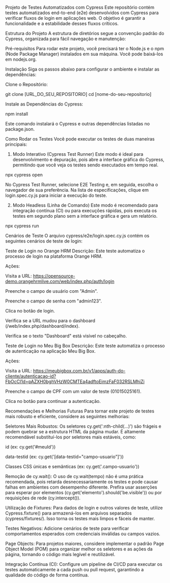 Projeto de Testes Automatizados com Cypress
Este repositório contém testes automatizados end-to-end (e2e) desenvolvidos com Cypress para verificar fluxos de login em aplicações web. O objetivo é garantir a funcionalidade e a estabilidade desses fluxos críticos.

Estrutura do Projeto
A estrutura de diretórios segue a convenção padrão do Cypress, organizada para fácil navegação e manutenção:


Pré-requisitos
Para rodar este projeto, você precisará ter o Node.js e o npm (Node Package Manager) instalados em sua máquina. Você pode baixá-los em nodejs.org.

Instalação
Siga os passos abaixo para configurar o ambiente e instalar as dependências:

Clone o Repositório:

git clone [URL_DO_SEU_REPOSITORIO]
cd [nome-do-seu-repositorio]

Instale as Dependências do Cypress:

npm install

Este comando instalará o Cypress e outras dependências listadas no package.json.

Como Rodar os Testes
Você pode executar os testes de duas maneiras principais:

1. Modo Interativo (Cypress Test Runner)
Este modo é ideal para desenvolvimento e depuração, pois abre a interface gráfica do Cypress, permitindo que você veja os testes sendo executados em tempo real.

npx cypress open

No Cypress Test Runner, selecione E2E Testing e, em seguida, escolha o navegador de sua preferência. Na lista de especificações, clique em login.spec.cy.js para iniciar a execução do teste.

2. Modo Headless (Linha de Comando)
Este modo é recomendado para integração contínua (CI) ou para execuções rápidas, pois executa os testes em segundo plano sem a interface gráfica e gera um relatório.

npx cypress run

Cenários de Teste
O arquivo cypress/e2e/login.spec.cy.js contém os seguintes cenários de teste de login:

Teste de Login no Orange HRM
Descrição: Este teste automatiza o processo de login na plataforma Orange HRM.

Ações:

Visita a URL: https://opensource-demo.orangehrmlive.com/web/index.php/auth/login

Preenche o campo de usuário com "Admin".

Preenche o campo de senha com "admin123".

Clica no botão de login.

Verifica se a URL mudou para o dashboard (/web/index.php/dashboard/index).

Verifica se o texto "Dashboard" está visível no cabeçalho.

Teste de Login no Meu Big Box
Descrição: Este teste automatiza o processo de autenticação na aplicação Meu Big Box.

Ações:

Visita a URL: https://meubigbox.com.br/v1/apps/auth-do-cliente/autenticacao-id?FbOcCl1d=pAZXH0bghVHzW0CMTEa4adftoEimzFaF032RSLMhiZi

Preenche o campo de CPF com um valor de teste (01015025161).

Clica no botão para continuar a autenticação.

Recomendações e Melhorias Futuras
Para tornar este projeto de testes mais robusto e eficiente, considere as seguintes melhorias:

Seletores Mais Robustos: Os seletores cy.get(':nth-child(...)') são frágeis e podem quebrar se a estrutura HTML da página mudar. É altamente recomendável substituí-los por seletores mais estáveis, como:

id (ex: cy.get('#meuId'))

data-testid (ex: cy.get('[data-testid="campo-usuario"]'))

Classes CSS únicas e semânticas (ex: cy.get('.campo-usuario'))

Remoção de cy.wait(): O uso de cy.wait(tempo) não é uma prática recomendada, pois retarda desnecessariamente os testes e pode causar falhas em ambientes com desempenho diferente. Prefira usar asserções para esperar por elementos (cy.get('elemento').should('be.visible')) ou por requisições de rede (cy.intercept()).

Utilização de Fixtures: Para dados de login e outros valores de teste, utilize Cypress.fixture() para armazená-los em arquivos separados (cypress/fixtures/). Isso torna os testes mais limpos e fáceis de manter.

Testes Negativos: Adicione cenários de teste para verificar comportamentos esperados com credenciais inválidas ou campos vazios.

Page Objects: Para projetos maiores, considere implementar o padrão Page Object Model (POM) para organizar melhor os seletores e as ações da página, tornando o código mais legível e reutilizável.

Integração Contínua (CI): Configure um pipeline de CI/CD para executar os testes automaticamente a cada push ou pull request, garantindo a qualidade do código de forma contínua.
